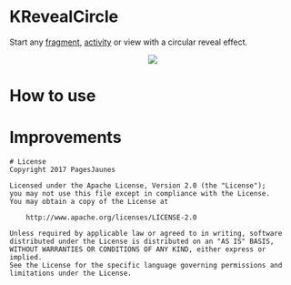 # KRevealCircle

Start any [fragment](https://developer.android.com/guide/components/fragments.html), 
[activity](https://developer.android.com/guide/components/activities/index.html) or view with a circular reveal effect.

<p align="center">
<img src="http://developers.pagesjaunes.fr/content/images/2017/12/reveal_final.gif">
</p>

# How to use

# Improvements

```
# License
Copyright 2017 PagesJaunes

Licensed under the Apache License, Version 2.0 (the "License");
you may not use this file except in compliance with the License.
You may obtain a copy of the License at

    http://www.apache.org/licenses/LICENSE-2.0

Unless required by applicable law or agreed to in writing, software
distributed under the License is distributed on an "AS IS" BASIS,
WITHOUT WARRANTIES OR CONDITIONS OF ANY KIND, either express or implied.
See the License for the specific language governing permissions and
limitations under the License.
```

